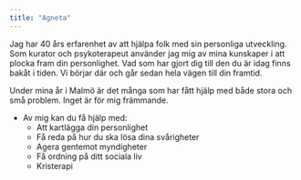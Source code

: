 ```yaml
---
title: "Agneta"
---
```


Jag har 40 års erfarenhet av att hjälpa folk med sin personliga utveckling. Som kurator och psykoterapeut använder jag mig av mina kunskaper i att plocka fram din personlighet. Vad som har gjort dig till den du är idag finns bakåt i tiden. Vi börjar där och går sedan hela vägen till din framtid.

Under mina år i Malmö är det många som har fått hjälp med både stora och små problem. Inget är för mig främmande.

- Av mig kan du få hjälp med:
  - Att kartlägga din personlighet
  - Få reda på hur du ska lösa dina svårigheter
  - Agera gentemot myndigheter
  - Få ordning på ditt sociala liv
  - Kristerapi
